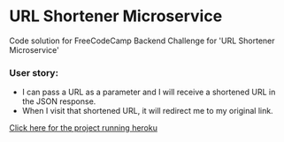 # URL Shortener Microservice

Code solution for FreeCodeCamp Backend Challenge for 'URL Shortener Microservice'

### User story:
* I can pass a URL as a parameter and I will receive a shortened URL in the JSON response.
* When I visit that shortened URL, it will redirect me to my original link.

[Click here for the project running heroku](https://kevin-url-shortener.herokuapp.com/ "Url shortener project")

